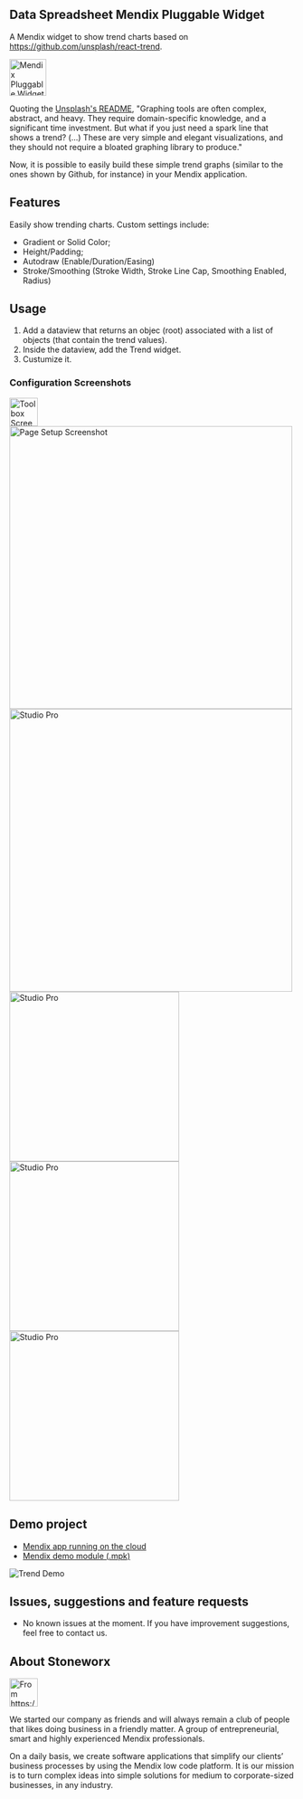 ## Data Spreadsheet Mendix Pluggable Widget
A Mendix widget to show trend charts based on https://github.com/unsplash/react-trend. 

<img alt="Mendix Pluggable Widget Data Spreadsheet Logo" src="https://github.com/joaodelopes/data-spreadsheet-mendix/blob/main/images/logo.png" width="65px"/>

Quoting the [Unsplash's README](https://github.com/unsplash/react-trend?tab=readme-ov-file#react-trend), "Graphing tools are often complex, abstract, and heavy. They require domain-specific knowledge, and a significant time investment. But what if you just need a spark line that shows a trend? (...) These are very simple and elegant visualizations, and they should not require a bloated graphing library to produce."

Now, it is possible to easily build these simple trend graphs (similar to the ones shown by Github, for instance) in your Mendix application.

## Features
Easily show trending charts. Custom settings include:

*   Gradient or Solid Color;
*   Height/Padding;
*   Autodraw (Enable/Duration/Easing)
*   Stroke/Smoothing (Stroke Width, Stroke Line Cap, Smoothing Enabled, Radius)


## Usage
1. Add a dataview that returns an objec (root) associated with a list of objects (that contain the trend values).
2. Inside the dataview, add the Trend widget.
3. Custumize it.

### Configuration Screenshots
<img alt="Toolbox Screenshot" src="https://github.com/joaodelopes/mendix-react-trend/blob/main/images/toolbox.png" width="50px"/>
<img alt="Page Setup Screenshot" src="https://github.com/joaodelopes/mendix-react-trend/blob/main/images/pagesetup.png" width="500px"/>
<img alt="Studio Pro" src="https://github.com/joaodelopes/mendix-react-trend/blob/main/images/studiopro1.png" width="500px"/>
<img alt="Studio Pro" src="https://github.com/joaodelopes/mendix-react-trend/blob/main/images/configgeneral.png" width="300px"/>
<img alt="Studio Pro" src="https://github.com/joaodelopes/mendix-react-trend/blob/main/images/strokesmoothing.png" width="300px"/>
<img alt="Studio Pro" src="https://github.com/joaodelopes/mendix-react-trend/blob/main/images/autodraw.png" width="300px"/>

<!-- ![Usage in Mendix Studio Pro (General)](https://github.com/joaodelopes/data-spreadsheet-mendix/blob/main/images/studiopro0.png)

### Export Settings
![Usage in Mendix Studio Pro (Export Settings)](https://github.com/joaodelopes/data-spreadsheet-mendix/blob/main/images/studiopro1.png) -->


## Demo project
- [Mendix app running on the cloud](https://reacttrend-sandbox.mxapps.io/index.html)
- [Mendix demo module (.mpk)](https://github.com/joaodelopes/mendix-react-trend/tree/main/demo)

![Trend Demo](https://github.com/joaodelopes/mendix-react-trend/blob/main/images/app.png)
<!-- - [Marketplace widget](https://marketplace.mendix.com/link/component/237438) -->
<!-- - [Mendix demo scss (.scss)](https://github.com/joaodelopes/block-note-mendix/blob/main/demo/demo.scss) -->

## Issues, suggestions and feature requests

*   No known issues at the moment. If you have improvement suggestions, feel free to contact us.


## About Stoneworx

<img alt="From https://www.stoneworx.nl/o" src="https://cdn.prod.website-files.com/66991b9fc069c88aec093fd1/66b242753e65840128c97ab9_imagehero-p-800.png" width="50px"/>

We started our company as friends and will always remain a club of people that likes doing business in a friendly matter. A group of entrepreneurial, smart and highly experienced Mendix professionals.  

On a daily basis, we create software applications that simplify our clients’ business processes by using the Mendix low code platform. It is our mission is to turn complex ideas into simple solutions for medium to corporate-sized businesses, in any industry.